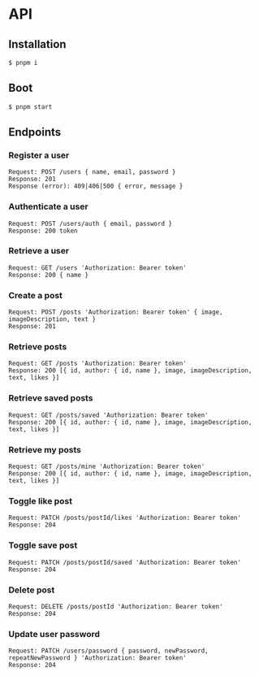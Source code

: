 # API

## Installation

```sh
$ pnpm i
```

## Boot

```sh
$ pnpm start
```

## Endpoints

### Register a user

```
Request: POST /users { name, email, password }
Response: 201
Response (error): 409|406|500 { error, message }
```

### Authenticate a user

```
Request: POST /users/auth { email, password }
Response: 200 token
```

### Retrieve a user

```
Request: GET /users 'Authorization: Bearer token'
Response: 200 { name }
```

### Create a post

```
Request: POST /posts 'Authorization: Bearer token' { image, imageDescription, text }
Response: 201
```

### Retrieve posts

```
Request: GET /posts 'Authorization: Bearer token'
Response: 200 [{ id, author: { id, name }, image, imageDescription, text, likes }]
```

### Retrieve saved posts

```
Request: GET /posts/saved 'Authorization: Bearer token'
Response: 200 [{ id, author: { id, name }, image, imageDescription, text, likes }]
```

### Retrieve my posts

```
Request: GET /posts/mine 'Authorization: Bearer token'
Response: 200 [{ id, author: { id, name }, image, imageDescription, text, likes }]
```

### Toggle like post

```
Request: PATCH /posts/postId/likes 'Authorization: Bearer token'
Response: 204
```

### Toggle save post

```
Request: PATCH /posts/postId/saved 'Authorization: Bearer token'
Response: 204
```

### Delete post

```
Request: DELETE /posts/postId 'Authorization: Bearer token'
Response: 204
```

### Update user password

```
Request: PATCH /users/password { password, newPassword, repeatNewPassword } 'Authorization: Bearer token'
Response: 204
```